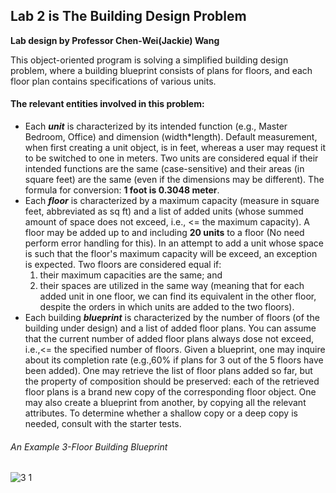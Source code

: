 ## Lab 2 is The Building Design Problem
**Lab design by Professor Chen-Wei(Jackie) Wang**

This object-oriented program is solving a simplified building design problem, where a building blueprint consists of plans for floors, and each floor plan contains specifications of various units.

#### **The relevant entities involved in this problem:**
- Each ***unit*** is characterized by its intended function (e.g., Master Bedroom, Office) and dimension (width*length). Default measurement, when first creating a unit object, is in feet, whereas a user may request it to be switched to one in meters. Two units are considered equal if their intended functions are the same (case-sensitive) and their areas (in square feet) are the same (even if the dimensions may be different). The formula for conversion: **1 foot is 0.3048 meter**.
- Each ***floor*** is characterized by a maximum capacity (measure in square feet, abbreviated as sq ft) and a list of added units (whose summed amount of space does not exceed, i.e., <= the maximum capacity). A floor may be added up to and including **20 units** to a floor (No need perform error handling for this). In an attempt to add a unit whose space is such that the floor's maximum capacity will be exceed, an exception is expected. Two floors are considered equal if: 
  1. their maximum capacities are the same; and 
  2. their spaces are utilized in the same way (meaning that for each added unit in one floor, we can find its equivalent in the other floor, despite the orders in which units are added to the two floors).
- Each building ***blueprint*** is characterized by the number of floors (of the building under design) and a list of added floor plans. You can assume that the current number of added floor plans always dose not exceed, i.e.,<= the specified number of floors. Given a blueprint, one may inquire about its completion rate (e.g.,60% if plans for 3 out of the 5 floors have been added). One may retrieve the list of floor plans added so far, but the property of composition should be preserved: each of the retrieved floor plans is a brand new copy of the corresponding floor object. One may also create a blueprint from another, by copying all the relevant attributes. To determine whether a shallow copy or a deep copy is needed, consult with the starter tests.

###### An Example 3-Floor Building Blueprint
![3 1](https://user-images.githubusercontent.com/90284881/148714237-56426821-bfe3-43b4-8d7e-577ea5895f74.png)


